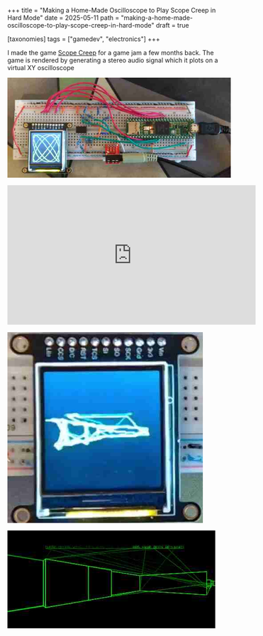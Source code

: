 +++
title = "Making a Home-Made Oscilloscope to Play Scope Creep in Hard Mode"
date = 2025-05-11
path = "making-a-home-made-oscilloscope-to-play-scope-creep-in-hard-mode"
draft = true

[taxonomies]
tags = ["gamedev", "electronics"]
+++

I made the game [Scope Creep](https://gridbugs.itch.io/scope-creep) for a game jam a few months back. The game is rendered by generating a stereo audio signal which it plots on a virtual XY oscilloscope

![](oscillographics.jpg)

<iframe width="560" height="315" src="https://www.youtube.com/embed/NMNNHuqWgUg?si=FsZQejYgWC2OEH9p" title="YouTube video player" frameborder="0" allow="accelerometer; autoplay; clipboard-write; encrypted-media; gyroscope; picture-in-picture; web-share" referrerpolicy="strict-origin-when-cross-origin" allowfullscreen></iframe>

![](scope1.jpg)

![](screenshot.jpg)
